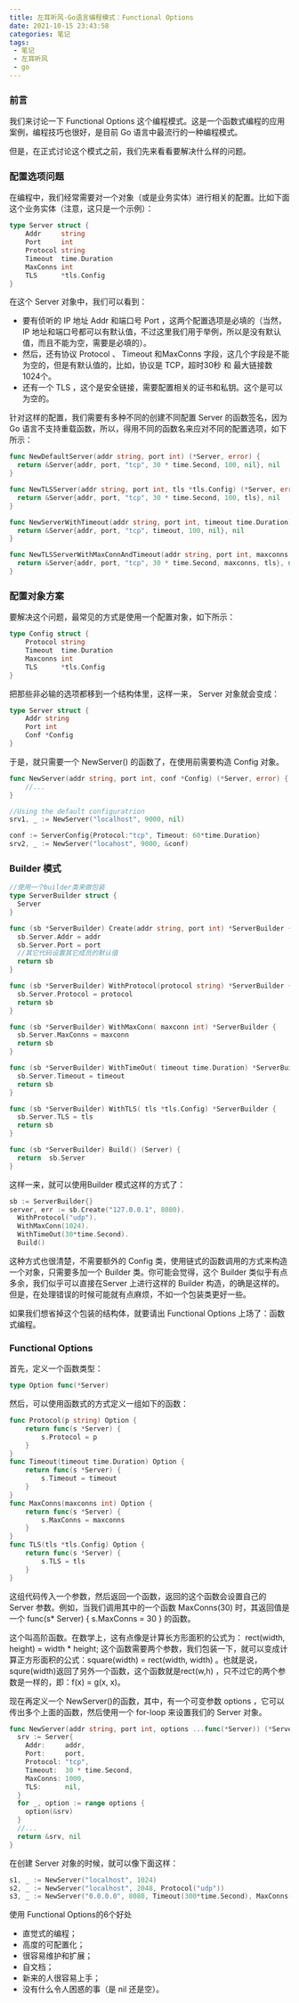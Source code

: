 ```yaml
---
title: 左耳听风-Go语言编程模式：Functional Options
date: 2021-10-15 23:43:58
categories: 笔记
tags: 
 - 笔记
 - 左耳听风
 - go
---
```


### 前言

我们来讨论一下 Functional Options 这个编程模式。这是一个函数式编程的应用案例，编程技巧也很好，是目前 Go 语言中最流行的一种编程模式。

但是，在正式讨论这个模式之前，我们先来看看要解决什么样的问题。
<!--more-->

### 配置选项问题

在编程中，我们经常需要对一个对象（或是业务实体）进行相关的配置。比如下面这个业务实体（注意，这只是一个示例）：

```go
type Server struct {
    Addr     string
    Port     int
    Protocol string
    Timeout  time.Duration
    MaxConns int
    TLS      *tls.Config
}
```

在这个 Server 对象中，我们可以看到：

* 要有侦听的 IP 地址 Addr 和端口号 Port ，这两个配置选项是必填的（当然，IP 地址和端口号都可以有默认值，不过这里我们用于举例，所以是没有默认值，而且不能为空，需要是必填的）。
* 然后，还有协议 Protocol 、 Timeout 和MaxConns 字段，这几个字段是不能为空的，但是有默认值的，比如，协议是 TCP，超时30秒 和 最大链接数1024个。
* 还有一个 TLS  ，这个是安全链接，需要配置相关的证书和私钥。这个是可以为空的。

针对这样的配置，我们需要有多种不同的创建不同配置 Server 的函数签名，因为 Go 语言不支持重载函数，所以，得用不同的函数名来应对不同的配置选项，如下所示：

```go
func NewDefaultServer(addr string, port int) (*Server, error) {
  return &Server{addr, port, "tcp", 30 * time.Second, 100, nil}, nil
}

func NewTLSServer(addr string, port int, tls *tls.Config) (*Server, error) {
  return &Server{addr, port, "tcp", 30 * time.Second, 100, tls}, nil
}

func NewServerWithTimeout(addr string, port int, timeout time.Duration) (*Server, error) {
  return &Server{addr, port, "tcp", timeout, 100, nil}, nil
}

func NewTLSServerWithMaxConnAndTimeout(addr string, port int, maxconns int, timeout time.Duration, tls *tls.Config) (*Server, error) {
  return &Server{addr, port, "tcp", 30 * time.Second, maxconns, tls}, nil
}
```

### 配置对象方案

要解决这个问题，最常见的方式是使用一个配置对象，如下所示：

```go
type Config struct {
    Protocol string
    Timeout  time.Duration
    Maxconns int
    TLS      *tls.Config
}
```

把那些非必输的选项都移到一个结构体里，这样一来，  Server 对象就会变成：

```go
type Server struct {
    Addr string
    Port int
    Conf *Config
}
```

于是，就只需要一个 NewServer() 的函数了，在使用前需要构造 Config 对象。

```go
func NewServer(addr string, port int, conf *Config) (*Server, error) {
    //...
}

//Using the default configuratrion
srv1, _ := NewServer("localhost", 9000, nil) 

conf := ServerConfig{Protocol:"tcp", Timeout: 60*time.Duration}
srv2, _ := NewServer("locahost", 9000, &conf)
```

### Builder 模式

```go
//使用一个builder类来做包装
type ServerBuilder struct {
  Server
}

func (sb *ServerBuilder) Create(addr string, port int) *ServerBuilder {
  sb.Server.Addr = addr
  sb.Server.Port = port
  //其它代码设置其它成员的默认值
  return sb
}

func (sb *ServerBuilder) WithProtocol(protocol string) *ServerBuilder {
  sb.Server.Protocol = protocol 
  return sb
}

func (sb *ServerBuilder) WithMaxConn( maxconn int) *ServerBuilder {
  sb.Server.MaxConns = maxconn
  return sb
}

func (sb *ServerBuilder) WithTimeOut( timeout time.Duration) *ServerBuilder {
  sb.Server.Timeout = timeout
  return sb
}

func (sb *ServerBuilder) WithTLS( tls *tls.Config) *ServerBuilder {
  sb.Server.TLS = tls
  return sb
}

func (sb *ServerBuilder) Build() (Server) {
  return  sb.Server
}
```

这样一来，就可以使用Builder 模式这样的方式了：

```go
sb := ServerBuilder{}
server, err := sb.Create("127.0.0.1", 8080).
  WithProtocol("udp").
  WithMaxConn(1024).
  WithTimeOut(30*time.Second).
  Build()
```

这种方式也很清楚，不需要额外的 Config 类，使用链式的函数调用的方式来构造一个对象，只需要多加一个 Builder 类。你可能会觉得，这个 Builder 类似乎有点多余，我们似乎可以直接在Server 上进行这样的 Builder 构造，的确是这样的。但是，在处理错误的时候可能就有点麻烦，不如一个包装类更好一些。

如果我们想省掉这个包装的结构体，就要请出 Functional Options 上场了：函数式编程。

### Functional Options

首先，定义一个函数类型：

```go
type Option func(*Server)
```

然后，可以使用函数式的方式定义一组如下的函数：

```go
func Protocol(p string) Option {
    return func(s *Server) {
        s.Protocol = p
    }
}
func Timeout(timeout time.Duration) Option {
    return func(s *Server) {
        s.Timeout = timeout
    }
}
func MaxConns(maxconns int) Option {
    return func(s *Server) {
        s.MaxConns = maxconns
    }
}
func TLS(tls *tls.Config) Option {
    return func(s *Server) {
        s.TLS = tls
    }
}
```

这组代码传入一个参数，然后返回一个函数，返回的这个函数会设置自己的 Server 参数。例如，当我们调用其中的一个函数 MaxConns(30) 时，其返回值是一个 func(s* Server) { s.MaxConns = 30 } 的函数。

这个叫高阶函数。在数学上，这有点像是计算长方形面积的公式为： rect(width, height) = width * height; 这个函数需要两个参数，我们包装一下，就可以变成计算正方形面积的公式：square(width) = rect(width, width)  。也就是说，squre(width)返回了另外一个函数，这个函数就是rect(w,h) ，只不过它的两个参数是一样的，即：f(x) = g(x, x)。

现在再定义一个 NewServer()的函数，其中，有一个可变参数 options  ，它可以传出多个上面的函数，然后使用一个 for-loop 来设置我们的 Server 对象。

```go
func NewServer(addr string, port int, options ...func(*Server)) (*Server, error) {
  srv := Server{
    Addr:     addr,
    Port:     port,
    Protocol: "tcp",
    Timeout:  30 * time.Second,
    MaxConns: 1000,
    TLS:      nil,
  }
  for _, option := range options {
    option(&srv)
  }
  //...
  return &srv, nil
}
```

在创建 Server 对象的时候，就可以像下面这样：

```go
s1, _ := NewServer("localhost", 1024)
s2, _ := NewServer("localhost", 2048, Protocol("udp"))
s3, _ := NewServer("0.0.0.0", 8080, Timeout(300*time.Second), MaxConns(1000))
```

使用 Functional Options的6个好处

* 直觉式的编程；
* 高度的可配置化；
* 很容易维护和扩展；
* 自文档；
* 新来的人很容易上手；
* 没有什么令人困惑的事（是 nil 还是空）。
